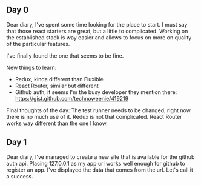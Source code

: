 ## Day 0
Dear diary, I've spent some time looking for the place to start. I must say that those react starters are great, but a little to complicated. Working on the established stack is way easier and allows to focus on more on quality of the particular features.

I've finally found the one that seems to be fine.

New things to learn:
- Redux, kinda different than Fluxible
- React Router, similar but different
- Github auth, it seems I'm the busy developer they mention there: https://gist.github.com/technoweenie/419219

Final thoughts of the day: The test runner needs to be changed, right now there is no much use of it. Redux is not that complicated. React Router works way different than the one I know.

## Day 1
Dear diary, I've managed to create a new site that is available for the github auth api. Placing 127.0.0.1 as my app url works well enough for github to register an app. I've displayed the data that comes from the url. Let's call it a success.
